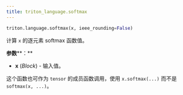 ```yaml
---
title: triton_language.softmax
---
```


```python
triton.language.softmax(x, ieee_rounding=False)
```


计算 `x` 的逐元素 softmax 函数值。 


**参数****：**

* **x** (*Block*) - 输入值。

这个函数也可作为 `tensor` 的成员函数调用，使用 `x.softmax(...)` 而不是 `softmax(x, ...)`。


